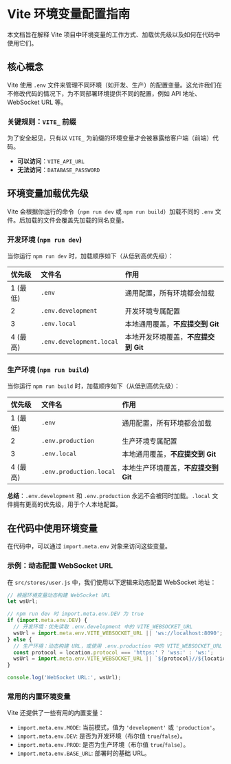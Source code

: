 # Vite 环境变量配置指南

本文档旨在解释 Vite 项目中环境变量的工作方式、加载优先级以及如何在代码中使用它们。

## 核心概念

Vite 使用 `.env` 文件来管理不同环境（如开发、生产）的配置变量。这允许我们在不修改代码的情况下，为不同部署环境提供不同的配置，例如 API 地址、WebSocket URL 等。

### 关键规则：`VITE_` 前缀

为了安全起见，只有以 `VITE_` 为前缀的环境变量才会被暴露给客户端（前端）代码。

- **可以访问**：`VITE_API_URL`
- **无法访问**：`DATABASE_PASSWORD`

## 环境变量加载优先级

Vite 会根据你运行的命令（`npm run dev` 或 `npm run build`）加载不同的 `.env` 文件。后加载的文件会覆盖先加载的同名变量。

### 开发环境 (`npm run dev`)

当你运行 `npm run dev` 时，加载顺序如下（从低到高优先级）：

| 优先级 | 文件名 | 作用 |
| :--- | :--- | :--- |
| 1 (最低) | `.env` | 通用配置，所有环境都会加载 |
| 2 | `.env.development` | 开发环境专属配置 |
| 3 | `.env.local` | 本地通用覆盖，**不应提交到 Git** |
| 4 (最高) | `.env.development.local` | 本地开发环境覆盖，**不应提交到 Git** |

### 生产环境 (`npm run build`)

当你运行 `npm run build` 时，加载顺序如下（从低到高优先级）：

| 优先级 | 文件名 | 作用 |
| :--- | :--- | :--- |
| 1 (最低) | `.env` | 通用配置，所有环境都会加载 |
| 2 | `.env.production` | 生产环境专属配置 |
| 3 | `.env.local` | 本地通用覆盖，**不应提交到 Git** |
| 4 (最高) | `.env.production.local` | 本地生产环境覆盖，**不应提交到 Git** |

**总结**：`.env.development` 和 `.env.production` 永远不会被同时加载。`.local` 文件拥有更高的优先级，用于个人本地配置。

## 在代码中使用环境变量

在代码中，可以通过 `import.meta.env` 对象来访问这些变量。

### 示例：动态配置 WebSocket URL

在 `src/stores/user.js` 中，我们使用以下逻辑来动态配置 WebSocket 地址：

```javascript
// 根据环境变量动态构建 WebSocket URL
let wsUrl;

// npm run dev 时 import.meta.env.DEV 为 true
if (import.meta.env.DEV) {
  // 开发环境：优先读取 .env.development 中的 VITE_WEBSOCKET_URL
  wsUrl = import.meta.env.VITE_WEBSOCKET_URL || 'ws://localhost:8090';
} else {
  // 生产环境：动态构建 URL，或使用 .env.production 中的 VITE_WEBSOCKET_URL
  const protocol = location.protocol === 'https:' ? 'wss:' : 'ws:';
  wsUrl = import.meta.env.VITE_WEBSOCKET_URL || `${protocol}//${location.host}/ws`;
}

console.log('WebSocket URL:', wsUrl);
```

### 常用的内置环境变量

Vite 还提供了一些有用的内置变量：

- `import.meta.env.MODE`: 当前模式，值为 `'development'` 或 `'production'`。
- `import.meta.env.DEV`: 是否为开发环境（布尔值 `true`/`false`）。
- `import.meta.env.PROD`: 是否为生产环境（布尔值 `true`/`false`）。
- `import.meta.env.BASE_URL`: 部署时的基础 URL。
